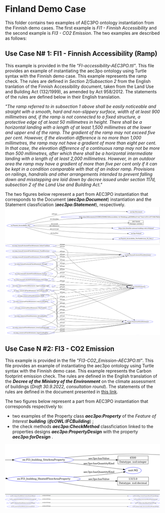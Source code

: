 # Finland Demo Case
This folder contains two examples of AEC3PO ontology instantiation from the Finnish demo cases. The first example is _FI1 - Finnish Accessibility_ and the second example is _FI3 - CO2 Emission_. The two examples are described as follows:

## Use Case N# 1:  FI1 - Finnish Accessibility (Ramp)

This example is provided in the file _"FI-accessibility-AEC3PO.ttl"_. This file provides an example of instantiating the aec3po ontology using Turtle syntax with the Finnish demo case. This example represents the ramp check. The rules are defined in _Section 2/Subsection 2_ from the English tranlation of the Finnish Accessibility document, taken from the Land Use and Building Act (132/1999), as amended by Act 958/2012. The statements of the rules are defined below in their English translation.

_"The ramp referred to in subsection 1 above shall be easily noticeable and straight with a smooth, hard and non-slippery surface, width of at least 900 millimetres and, if the ramp is not connected to a fixed structure, a protective edge of at least 50 millimetres in height. There shall be a horizontal landing with a length of at least 1,500 millimetres at the lower and upper end of the ramp. The gradient of the ramp may not exceed five per cent. However, if the elevation difference is no more than 1,000 millimetres, the ramp may not have a gradient of more than eight per cent. In that case, the elevation difference of a continuous ramp may not be more than 500 millimetres, after which there shall be a horizontal intermediate landing with a length of at least 2,000 millimetres. However, in an outdoor area the ramp may have a gradient of more than five per cent only if it can be kept in a condition comparable with that of an indoor ramp. Provisions on railings, handrails and other arrangements intended to prevent falling down and misstepping are laid down by decree issued under section 117d, subsection 2 of the Land Use and Building Act."_

The two figures below represent a part from AEC3PO instantiation that corresponds to the Document (**_aec3po:Document_**) instantiation and the Statement classficiation (**_aec3po:Statement_**), respectively.
![Finalnd-Document](Images/FI1-Doc.png) 
![Finalnd-StatementsClassification](Images/FI1-StatementsClassification.png) 

## Use Case N #2: FI3 - CO2 Emission

This example is provided in the file _"FI3-CO2_Emission-AEC3PO.ttl"_. This file provides an example of instantiating the aec3po ontology using Turtle syntax with the Finnish demo case. This example represents the Carbon footprint emission check. The rules are defined in the English translation of the _**Decree of the Ministry of the Environment**_ on the climate assessment of buildings (_Draft 30.9.2022, consultation round_). The statements of the rules are defined in the document presented in [this link](https://vttgroup.sharepoint.com/:w:/r/sites/EU-projectpreparationDigitalpermitsandcompliancecheck/_layouts/15/Doc.aspx?sourcedoc=%7BB135D7E5-FBF8-4AA2-A12D-7F5856EE7A38%7D&file=Use%20Case%20FI3%20extract%20from%20the%20regulations.docx&action=default&mobileredirect=true&cid=495d26c0-9bbb-4fa1-a732-648047ecf92b).

The two figures below represent a part from AEC3PO instantiation that corresponds respectively to:
* two examples of the Property class **_aec3po:Property_** of the _Feature of Interest_ **_building_** (**_ifcOWL:IFCBuilding_**) ;
* the check methods **_aec3po:CheckMethod_** classficiation linked to the properties designs **_aec3po:PropertyDesign_** with the property **_aec3po:forDesign_** .

![Finalnd-Property](Images/FI3-Property.png) 
![Finalnd-forDesign](Images/FI3-forDesign.png)   
